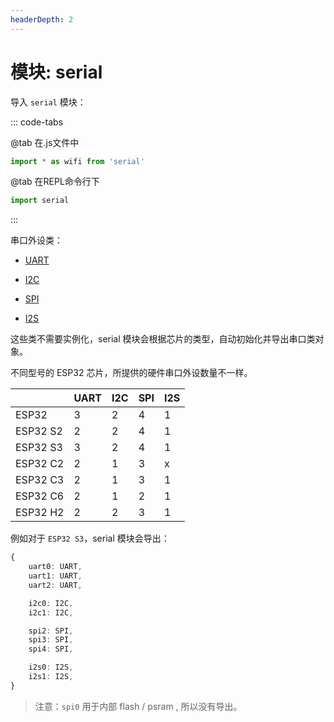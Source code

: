 ```yaml
---
headerDepth: 2
---
```


# 模块: serial

导入 `serial` 模块：

::: code-tabs

@tab 在.js文件中

```javascript
import * as wifi from 'serial'
```

@tab 在REPL命令行下

```javascript
import serial
```

:::


串口外设类：

* [UART](UART.md)

* [I2C](I2C.md)

* [SPI](SPI.md)

* [I2S](I2S.md)

这些类不需要实例化，serial 模块会根据芯片的类型，自动初始化并导出串口类对象。

不同型号的 ESP32 芯片，所提供的硬件串口外设数量不一样。

|           | UART | I2C | SPI | I2S |
| -----     | ----- | ----- | ----- | ----- | 
|  ESP32    |  3 |  2 |  4 |  1 |
|  ESP32 S2 |  2 |  2 |  4 |  1 |
|  ESP32 S3 |  3 |  2 |  4 |  1 |
|  ESP32 C2 |  2 |  1 |  3 |  x |
|  ESP32 C3 |  2 |  1 |  3 |  1 |
|  ESP32 C6 |  2 |  1 |  2 |  1 |
|  ESP32 H2 |  2 |  2 |  3 |  1 |

例如对于 `ESP32 S3`，serial 模块会导出：

```typescript
{
    uart0: UART,
    uart1: UART,
    uart2: UART,

    i2c0: I2C,
    i2c1: I2C,

    spi2: SPI,
    spi3: SPI,
    spi4: SPI,

    i2s0: I2S,
    i2s1: I2S,
}
```

> 注意：`spi0` 用于内部 flash / psram , 所以没有导出。




